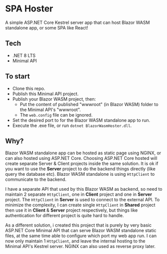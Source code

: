 # SPA Hoster
A simple ASP.NET Core Kestrel server app that can host Blazor WASM standalone app, or some SPA like React! 

## Tech
- .NET 8 LTS
- Minimal API

## To start
- Clone this repo.
- Publish this Minimal API project.
- Publish your Blazor WASM project, then:
  - Put the content of published "wwwroot" (in Blazor WASM) folder to the Minimal API's "wwwroot".
  - The `web.config` file can be ignored.
- Set the desired port to for the Blazor WASM standalone app to run.
- Execute the .exe file, or run `dotnet BlazorWasmHoster.dll`.

## Why?
Blazor WASM standalone app can be hosted as static page using NGINX, or can also hosted using ASP.NET Core. Choosing ASP.NET Core hosted will create separate Server & Client projects inside the same solution. It is ok if you want to use the <b>Server</b> project to do the backend things directly (like query the database etc). Blazor WASM standalone is using `HttpClient` to communicate to the backend.

I have a separate API that used by this Blazor WASM as backend, so need to maintain 2 separate `HttpClient`, one in <b>Client</b> project and one in <b>Server</b> project. The `HttpClient` in <b>Server</b> is used to connect to the external API. To minimize the complexity, I can create single `HttpClient` in <b>Shared</b> project then use it in <b>Client</b> & <b>Server</b> project respectively, but things like authentication for different project is quite hard to handle.

As a different solution, i created this project that is purely by very basic ASP.NET Core Minimal API that can serve Blazor WASM standalone static files, at the same time able to configure which port my web app run. I can now only maintain 1 `HttpClient`, and leave the internal hosting to the Minimal API's Kestrel server. NGINX can also used as reverse proxy later.


